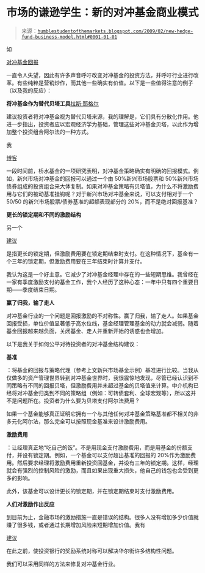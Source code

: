 <!--yml

类别：未分类

日期：2024-05-18 00:58:55

-->

# 市场的谦逊学生：新的对冲基金商业模式

> 来源：[`humblestudentofthemarkets.blogspot.com/2009/02/new-hedge-fund-business-model.html#0001-01-01`](https://humblestudentofthemarkets.blogspot.com/2009/02/new-hedge-fund-business-model.html#0001-01-01)

如

[对冲基金回报](http://www.bloomberg.com/apps/cbuilder?ticker1=HFRXGL%3AIND)

一直令人失望，因此有许多声音呼吁改变对冲基金的投资方法，并呼吁行业进行改革。有些纯粹是营销炒作，而其他一些确实有价值。以下是一些值得注意的例子（以及我的反应）：

**将冲基金作为替代贝塔工具**[拉斯·耶格尔](http://allaboutalpha.com/blog/2009/01/19/jaeger-predicts-year-of-alternative-beta-the-death-of-black-boxes-advocates-scenario-based-portfolio-construction/)

建议投资者将对冲基金视为替代贝塔来源，我的理解是，它们具有分散化作用。他进一步指出，投资者应以宏观经济学为基础，管理这些对冲基金贝塔，以此作为增加整个投资组合阿尔法的一种方式。

我

[博客](http://humblestudentofthemarkets.blogspot.com/2007/11/what-exactly-are-hedge-funds-hedging.html)

一段时间前，桥水基金的一项研究表明，对冲基金策略确实有明确的回报模式。例如，新兴市场对冲基金的回报可以通过一个由 50%新兴市场股票和 50%新兴市场债券组成的投资组合来大体复制。如果对冲基金策略有贝塔值，为什么不将激励费用与它们的被动基准挂钩呢？对于新兴市场对冲基金来说，可以支付相对于一个 50/50 的新兴市场股票/债券基准的超额表现部分的 20%，而不是绝对回报基准？

**更长的锁定期和不同的激励结构**

另一个

[建议](http://www.nytimes.com/2009/01/19/business/19views.ready.html?_r=2)

是指更长的锁定期，但激励费用要在锁定期结束时支付。在这种情况下，基金有一个三年的锁定期，但激励费用要在三年结束时计算并支付。

我认为这是一个好主意。它减少了对冲基金经理中存在的一些短期思维。我曾经在一家有季度激励支付的基金工作，我个人经历了这种心态：一年中只有四个重要日期——季度结束日期。

**赢了归我，输了走人**

对冲基金行业的一个问题是回报激励的不对称性。赢了归我，输了走人。如果基金回报受损，单位价值显著低于高水位线，基金经理管理基金的动力就会减弱。随着基金回报越来越负面，关闭基金、走人并重新开始的诱惑也会增加。

以下是我关于如何公平对待投资者的对冲基金结构建议：

**基准**

：将基金的回报与策略代理（参考上文新兴市场基金示例）基准进行比较。当我从仅做多的资产管理世界转到对冲基金世界时，我很震惊地发现，尽管已经认识到不同策略有不同的回报贝塔，但激励费用并未超过基金的贝塔值来计算。中介机构已经将对冲基金归类到不同的策略组（例如：可转债套利、全球宏观等），所以这并不是问题所在。投资者为什么要为贝塔支付阿尔法费用？

如果一个基金能够真正证明它拥有一个与其他任何对冲基金策略基准都不相关的非多元化阿尔法，那么完全可以按照现金基准来设计激励费用。

**激励费用**

：让经理真正地“吃自己的饭”。不是用现金支付激励费用，而是用基金的份额支付，并设有锁定期。例如，一个基金可以支付超出基准的回报的 20%作为激励费用。然后要求经理将激励费用重新投资回基金，并设有三年的锁定期。这样，经理就会有强烈的控制风险的激励，而且如果出现重大损失，他自己的钱包也会受到更多的影响。

此外，该基金可以设计更长的锁定期，并在锁定期结束时支付激励费用。

**人们对激励作出反应**

到目前为止，金融市场的激励措施一直是错误的结构。很多人没有增加多少价值就赚了很多钱，或者通过长期增加风险来短期增加价值。我有

[建议](http://humblestudentofthemarkets.blogspot.com/2009/01/proposal-for-reforming-wall-street.html)

在此之前，使投资银行的奖励系统对称可以解决华尔街许多结构性问题。

我们可以采用同样的方法来修复对冲基金行业。
